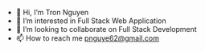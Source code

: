 - 👋 Hi, I’m Tron Nguyen
- 👀 I’m interested in Full Stack Web Application
- 💞️ I’m looking to collaborate on Full Stack Development
- 📫 How to reach me pnguye62@gmail.com

<!---
pnguyen46/pnguyen46 is a ✨ special ✨ repository because its `README.md` (this file) appears on your GitHub profile.
You can click the Preview link to take a look at your changes.
--->
